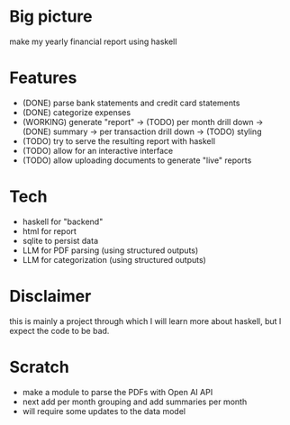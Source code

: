 # Big picture

make my yearly financial report using haskell

# Features

- (DONE) parse bank statements and credit card statements
- (DONE) categorize expenses 
- (WORKING) generate "report" 
  -> (TODO) per month drill down 
  -> (DONE) summary -> per transaction drill down
  -> (TODO) styling
- (TODO) try to serve the resulting report with haskell 
- (TODO) allow for an interactive interface 
- (TODO) allow uploading documents to generate "live" reports

# Tech

- haskell for "backend" 
- html for report
- sqlite to persist data
- LLM for PDF parsing  (using structured outputs)
- LLM for categorization (using structured outputs)

# Disclaimer 

this is mainly a project through which I will learn more about haskell, but I expect the code to be bad.


# Scratch

- make a module to parse the PDFs with Open AI API
- next add per month grouping and add summaries per month
 - will require some updates to the data model